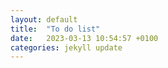 ```yaml
---
layout: default
title:  "To do list"
date:   2023-03-13 10:54:57 +0100
categories: jekyll update
---
```



